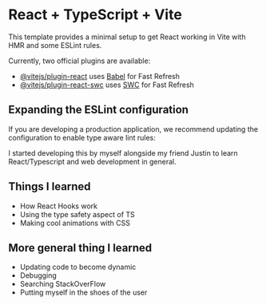 # React + TypeScript + Vite

This template provides a minimal setup to get React working in Vite with HMR and some ESLint rules.

Currently, two official plugins are available:

- [@vitejs/plugin-react](https://github.com/vitejs/vite-plugin-react/blob/main/packages/plugin-react/README.md) uses [Babel](https://babeljs.io/) for Fast Refresh
- [@vitejs/plugin-react-swc](https://github.com/vitejs/vite-plugin-react-swc) uses [SWC](https://swc.rs/) for Fast Refresh

## Expanding the ESLint configuration

If you are developing a production application, we recommend updating the configuration to enable type aware lint rules:

I started developing this by myself alongside my friend Justin to learn React/Typescript and web development in general. 

## Things I learned 
- How React Hooks work
- Using the type safety aspect of TS
- Making cool animations with CSS

## More general thing I learned
- Updating code to become dynamic
- Debugging
- Searching StackOverFlow
- Putting myself in the shoes of the user
